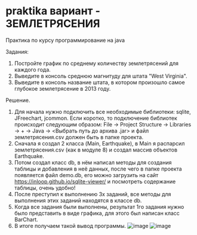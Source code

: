 # praktika вариант - ЗЕМЛЕТРЯСЕНИЯ
Практика по курсу программирование на java

Задания:
1) Постройте график по среднему количеству землетрясений для каждого года.
2) Выведите в консоль среднюю магнитуду для штата "West Virginia".
3) Выведите в консоль название штата, в котором произошло самое глубокое землетрясение в 2013 году.


Решение.
1) Для начала нужно подключить все необходимые библиотеки: sqlite, JFreechart, jcommon. Если коротко, то подключение библиотек происходит следующим образом:
File -> Project Structure -> Libraries -> + -> Java -> <Выбрать путь до архива .jar> и файл землетрясения.csv должен быть в папке проекта.
2) Сначала я создал 2 класса (Main, Earthquake), в Main я распарсил землетрясения.csv (как в модуле 8) и создал массив объектов Earthquake.
3) Потом создал класс db, в нём написал методы для создания таблицы и добавления в неё данных, после чего в папке проекта появляется файл demo.db, его можно загрузить на сайт https://inloop.github.io/sqlite-viewer/ и посмотреть содержание таблицы, очень удобно!
4) После преступил к выполнению 3х заданий, все методы для выполнения этих заданий находятся в классе db.
5) Когда все задания были выполнены, результат 1го задания нужно было представить в виде графика, для этого был написан класс BarChart.
6) В итоге получаем такой вывод программы.
![image](https://github.com/uiovan/praktika/assets/152408698/f7b74221-d4cd-4996-be72-93e8278efb64)
![image](https://github.com/uiovan/praktika/assets/152408698/66117604-1d65-4639-89a1-9c4ff9d89f12)

